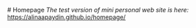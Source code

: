 
 # Homepage
*The test version of mini personal web site is here:*
https://alinaapaydin.github.io/homepage/

